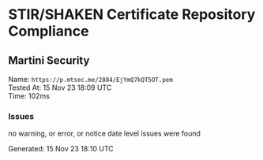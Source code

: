 # STIR/SHAKEN Certificate Repository Compliance

## Martini Security

Name: `https://p.mtsec.me/2884/EjYmQ7kQT5OT.pem`\
Tested At: 15 Nov 23 18:09 UTC\
Time: 102ms

### Issues

no warning, or error, or notice date level issues were found

Generated: 15 Nov 23 18:10 UTC